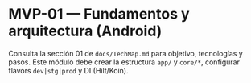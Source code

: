 # MVP-01 — Fundamentos y arquitectura (Android)

Consulta la sección 01 de `docs/TechMap.md` para objetivo, tecnologías y pasos. Este módulo debe crear la estructura `app/` y `core/*`, configurar flavors `dev|stg|prod` y DI (Hilt/Koin).
